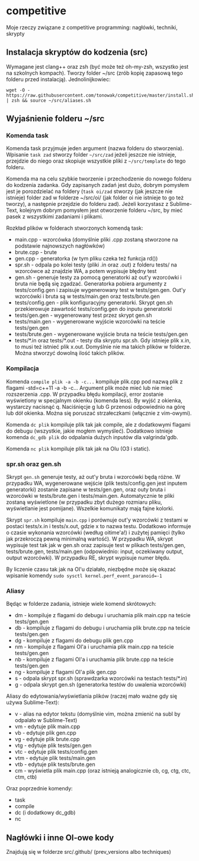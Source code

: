 # competitive

Moje rzeczy związane z competitive programming: nagłówki, techniki, skrypty

## Instalacja skryptów do kodzenia (src)

Wymagane jest clang++ oraz zsh (być może też oh-my-zsh, wszystko jest na szkolnych kompach). Tworzy folder ~/src (zrób kopię zapasową tego folderu przed instalacją). Jednolinijkowiec:

```
wget -O - https://raw.githubusercontent.com/tonowak/competitive/master/install.sh | zsh && source ~/src/aliases.sh
```

## Wyjaśnienie folderu ~/src

### Komenda task

Komenda task przyjmuje jeden argument (nazwa folderu do stworzenia). Wpisanie `task zad` stworzy folder `~/src/zad` jeżeli jeszcze nie istnieje, przejdzie do niego oraz skopiuje wszystkie pliki z `~/src/template` do tego folderu.

Komenda ma na celu szybkie tworzenie i przechodzenie do nowego folderu do kodzenia zadanka. Gdy zapisanych zadań jest dużo, dobrym pomysłem jest je porozdzielać na foldery (`task oi/zad` stworzy (jak jeszcze nie istnieje) folder zad w folderze ~/src/oi/ (jak folder oi nie istnieje to go też tworzy), a następnie przejdzie do folderu zad). Jeżeli korzystasz z Sublime-Text, kolejnym dobrym pomysłem jest otworzenie folderu ~/src, by mieć pasek z wszystkimi zadaniami i plikami.

Rozkład plików w folderach stworzonych komendą task:
* main.cpp - wzorcówka (domyślnie pliki .cpp zostaną stworzone na podstawie najnowszych nagłówków)
* brute.cpp - brute
* gen.cpp - generatorka (w tym pliku czeka też funkcja rd())
* spr.sh - odpala po kolei testy (pliki .in oraz .out) z folderu tests/ na wzorcówce aż znajdzie WA, a potem wypisuje błędny test
* gen.sh - generuje testy za pomocą generatorki aż out'y wzorcówki i bruta nie będą się zgadzać. Generatorka pobiera argumenty z tests/config.gen i zapisuje wygenerowany test w tests/gen.gen. Out'y wzorcówki i bruta są w tests/main.gen oraz tests/brute.gen
* tests/config.gen - plik konfiguracyjny generatorki. Skrypt gen.sh przekierowuje zawartość tests/config.gen do inputu generatorki
* tests/gen.gen - wygenerowany test przez skrypt gen.sh
* tests/main.gen - wygenerowane wyjście wzorcówki na teście tests/gen.gen
* tests/brute.gen - wygenerowane wyjście bruta na teście tests/gen.gen
* tests/\*.in oraz tests/\*.out - testy dla skryptu spr.sh. Gdy istnieje plik x.in, to musi też istnieć plik x.out. Domyślnie nie ma takich plików w folderze. Można stworzyć dowolną ilość takich plików.

### Kompilacja

Komenda `compile plik -a -b -c...` kompiluje plik.cpp pod nazwą plik z flagami -std=c++11 -a -b -c... Argument plik może mieć lub nie mieć rozszerzenia .cpp. W przypadku błędu kompilacji, error zostanie wyświetlony w specjalnym okienku (komenda less). By wyjść z okienka, wystarczy nacisnąć q. Naciśnięcje g lub G przenosi odpowiednio na górę lub dół okienka. Można się poruszać strzałeczkami (włącznie z vim-owymi).

Komenda `dc plik` kompiluje plik tak jak compile, ale z dodatkowymi flagami do debugu (wszystkie, jakie mogłem wymyśleć). Dodatkowo istnieje komenda `dc_gdb plik` do odpalania dużych inputów dla valgrinda'gdb.

Komenda `nc plik` kompiluje plik tak jak na OIu (O3 i static).

### spr.sh oraz gen.sh

Skrypt `gen.sh` generuje testy, aż out'y bruta i wzorcówki będą różne. W przypadku WA, wygenerowane wejście (plik tests/config.gen jest inputem generatorki) zostanie zapisane w tests/gen.gen, oraz outy bruta i wzorcówki w tests/brute.gen i tests/main.gen. Automatycznie te pliki zostaną wyświetlone (w przypadku zbyt dużego rozmiaru pliku, wyświetlanie jest pomijane). Wszelkie komunikaty mają fajne kolorki.

Skrypt `spr.sh` kompiluje `main.cpp` i porównuje out'y wzorcówki z testami w postaci tests/x.in i tests/x.out, gdzie x to nazwa testu. Dodatkowo informuje o czasie wykonania wzorcówki (według oitime'a!) i zużytej pamięci (tylko jak przekroczą pewną minimalną wartość). W przypadku WA, skrypt wypisuje test tak jak w gen.sh oraz zapisuje test w plikach tests/gen.gen, tests/brute.gen, tests/main.gen (odpowiednio: input, oczekiwany output, output wzorcówki). W przypadku RE, skrypt wypisuje numer błędu.

By liczenie czasu tak jak na OI'u działało, niezbędne może się okazać wpisanie komendy `sudo sysctl kernel.perf_event_paranoid=-1`

### Aliasy

Będąc w folderze zadania, istnieje wiele komend skrótowych:

* dm - kompiluje z flagami do debugu i uruchamia plik main.cpp na teście tests/gen.gen
* db - kompiluje z flagami do debugu i uruchamia plik brute.cpp na teście tests/gen.gen
* dg - kompiluje z flagami do debugu plik gen.cpp
* nm - kompiluje z flagami OI'a i uruchamia plik main.cpp na teście tests/gen.gen
* nb - kompiluje z flagami OI'a i uruchamia plik brute.cpp na teście tests/gen.gen
* ng - kompiluje z flagami OI'a plik gen.cpp
* s - odpala skrypt spr.sh (sprawdzarka wzorcówki na testach tests/\*.in)
* g - odpala skrypt gen.sh (generatorka testów do uwalenia wzorcówki)

Aliasy do edytowania/wyświetlania plików (raczej mało ważne gdy się używa Sublime-Text):

* v - alias na edytor tekstu (domyślnie vim, można zmienić na subl by odpalało w Sublime-Text)
* vm - edytuje plik main.cpp
* vb - edytuje plik gen.cpp
* vg - edytuje plik brute.cpp
* vtg - edytuje plik tests/gen.gen
* vtc - edytuje plik tests/config.gen
* vtm - edytuje plik tests/main.gen
* vtb - edytuje plik tests/brute.gen
* cm - wyświetla plik main.cpp (oraz istnieją analogicznie cb, cg, ctg, ctc, ctm, ctb)

Oraz poprzednie komendy:
* task
* compile
* dc (i dodatkowy dc_gdb)
* nc

## Nagłówki i inne OI-owe kody

Znajdują się w folderze src/.github/ (prev_versions albo techniques)



